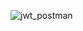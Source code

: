 ![jwt_postman](https://user-images.githubusercontent.com/50767818/117080787-98a67700-ad4f-11eb-8b5c-e3bda8dbc95b.png)
